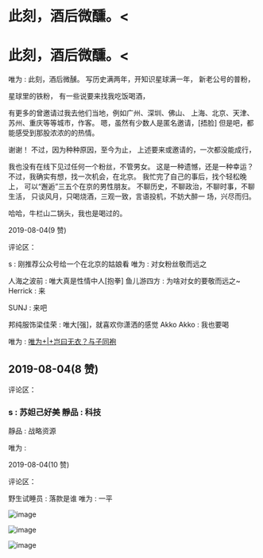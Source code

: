 # 此刻，酒后微醺。<

# 此刻，酒后微醺。<

唯为 : 此刻，酒后微醺。 写历史满两年，开知识星球满一年， 新老公号的普粉，

星球里的铁粉， 有一些说要来找我吃饭喝酒，

有更多的曾邀请过我去他们当地，例如广州、深圳、佛山、 上海、北京、天津、苏州、重庆等等城市，作客。 嗯，虽然有少数人是匿名邀请，[捂脸] 但是吧，都能感受到那股浓浓的的热情。

谢谢！ 不过，因为种种原因，至今为止， 上述要来或邀请的，一次都没能成行，

我也没有在线下见过任何一个粉丝，不管男女。 这是一种遗憾，还是一种幸运？ 不过，我确实有想，找一次机会，在北京。 我忙完了自己的事后，找个轻松晚上， 可以“邂逅”三五个在京的男性朋友。 不聊历史，不聊政治，不聊时事，不聊生活， 只谈风月，只喝烧酒，三观一致，言语投机，不妨大醉一 场，兴尽而归。

哈哈，牛栏山二锅头，我也是喝过的。

2019-08-04(9 赞)

评论区：

s : 刚推荐公众号给一个在北京的姑娘看 唯为 : 对女粉丝敬而远之

人海之波前 : 唯大真是性情中人[抱拳] 鱼儿游四方 : 为啥对女的要敬而远之~ Herrick : 来

SUNJ : 来吧

邦纯服饰梁佳荣 : 唯大[强]，就喜欢你潇洒的感觉 Akko Akko : 我也要喝

唯为 : [唯为](https://mp.weixin.qq.com/s/p4DaX0WwzRsYDpVVNB8Ssg)[+|+](https://mp.weixin.qq.com/s/p4DaX0WwzRsYDpVVNB8Ssg)[岂曰无衣？与子同袍](https://mp.weixin.qq.com/s/p4DaX0WwzRsYDpVVNB8Ssg)

## 2019-08-04(8 赞)

评论区：

### s : 苏妲己好美 靜品 : 科技

靜品 : 战略资源

唯为 :

2019-08-04(10 赞)

评论区：

野生试睡员 : 落款是谁 唯为 : 一平

![image](img/Image_022.png)

![image](img/Image_023.png)

![image](img/Image_024.png)